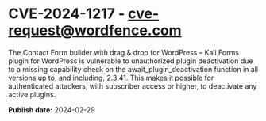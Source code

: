 # CVE-2024-1217 - cve-request@wordfence.com

The Contact Form builder with drag & drop for WordPress – Kali Forms plugin for WordPress is vulnerable to unauthorized plugin deactivation due to a missing capability check on the await_plugin_deactivation function in all versions up to, and including, 2.3.41. This makes it possible for authenticated attackers, with subscriber access or higher, to deactivate any active plugins.

**Publish date:** 2024-02-29
